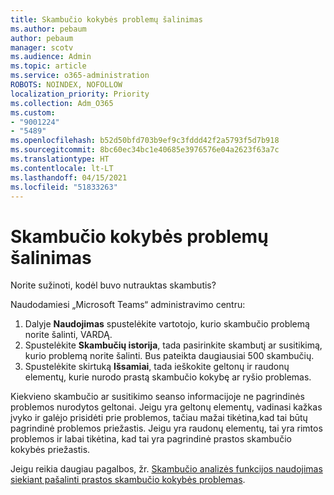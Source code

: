 ```yaml
---
title: Skambučio kokybės problemų šalinimas
ms.author: pebaum
author: pebaum
manager: scotv
ms.audience: Admin
ms.topic: article
ms.service: o365-administration
ROBOTS: NOINDEX, NOFOLLOW
localization_priority: Priority
ms.collection: Adm_O365
ms.custom:
- "9001224"
- "5489"
ms.openlocfilehash: b52d50bfd703b9ef9c3fddd42f2a5793f5d7b918
ms.sourcegitcommit: 8bc60ec34bc1e40685e3976576e04a2623f63a7c
ms.translationtype: HT
ms.contentlocale: lt-LT
ms.lasthandoff: 04/15/2021
ms.locfileid: "51833263"
---
```

# <a name="troubleshoot-call-quality-problems"></a>Skambučio kokybės problemų šalinimas

Norite sužinoti, kodėl buvo nutrauktas skambutis?

Naudodamiesi „Microsoft Teams“ administravimo centru:

1. Dalyje **Naudojimas** spustelėkite vartotojo, kurio skambučio problemą norite šalinti, VARDĄ.
2. Spustelėkite **Skambučių istorija**, tada pasirinkite skambutį ar susitikimą, kurio problemą norite šalinti. Bus pateikta daugiausiai 500 skambučių.
3. Spustelėkite skirtuką **Išsamiai**, tada ieškokite geltonų ir raudonų elementų, kurie nurodo prastą skambučio kokybę ar ryšio problemas.

Kiekvieno skambučio ar susitikimo seanso informacijoje ne pagrindinės problemos nurodytos geltonai. Jeigu yra geltonų elementų, vadinasi kažkas įvyko ir galėjo prisidėti prie problemos, tačiau mažai tikėtina,kad tai būtų pagrindinė problemos priežastis. Jeigu yra raudonų elementų, tai yra rimtos problemos ir labai tikėtina, kad tai yra pagrindinė prastos skambučio kokybės priežastis.

Jeigu reikia daugiau pagalbos, žr. [Skambučio analizės funkcijos naudojimas siekiant pašalinti prastos skambučio kokybės problemas](https://docs.microsoft.com/microsoftteams/use-call-analytics-to-troubleshoot-poor-call-quality#troubleshoot-call-quality-problems-using-call-analytics).
